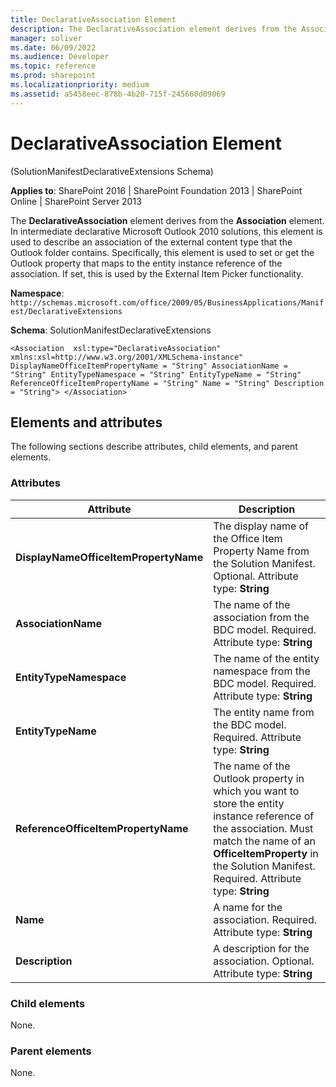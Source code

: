 ```yaml
---
title: DeclarativeAssociation Element
description: The DeclarativeAssociation element derives from the Association element.
manager: soliver
ms.date: 06/09/2022
ms.audience: Developer
ms.topic: reference
ms.prod: sharepoint
ms.localizationpriority: medium
ms.assetid: a5458eec-878b-4b20-715f-245660d09069
---
```


# DeclarativeAssociation Element 

(SolutionManifestDeclarativeExtensions Schema)

**Applies to**: SharePoint 2016 | SharePoint Foundation 2013 | SharePoint Online | SharePoint Server 2013

The **DeclarativeAssociation** element derives from the **Association** element. In intermediate declarative Microsoft Outlook 2010 solutions, this element is used to describe an association of the external content type that the Outlook folder contains. Specifically, this element is used to set or get the Outlook property that maps to the entity instance reference of the association. If set, this is used by the External Item Picker functionality.

**Namespace**: 
`http://schemas.microsoft.com/office/2009/05/BusinessApplications/Manifest/DeclarativeExtensions`

**Schema**: SolutionManifestDeclarativeExtensions

```
<Association  xsl:type="DeclarativeAssociation" xmlns:xsl=http://www.w3.org/2001/XMLSchema-instance"  DisplayNameOfficeItemPropertyName = "String" AssociationName = "String" EntityTypeNamespace = "String" EntityTypeName = "String" ReferenceOfficeItemPropertyName = "String" Name = "String" Description = "String"> </Association>
```

## Elements and attributes

The following sections describe attributes, child elements, and parent elements.

### Attributes

|Attribute|Description|
|---|---|
|**DisplayNameOfficeItemPropertyName**|The display name of the Office Item Property Name from the Solution Manifest. Optional. Attribute type: **String**|
|**AssociationName**|The name of the association from the BDC model. Required. Attribute type: **String**|
|**EntityTypeNamespace**|The name of the entity namespace from the BDC model. Required. Attribute type: **String**|
|**EntityTypeName**|The entity name from the BDC model. Required. Attribute type: **String**|
|**ReferenceOfficeItemPropertyName**|The name of the Outlook property in which you want to store the entity instance reference of the association. Must match the name of an **OfficeItemProperty** in the Solution Manifest. Required. Attribute type: **String**|
|**Name**|A name for the association. Required. Attribute type: **String**|
|**Description**|A description for the association. Optional. Attribute type: **String**|

### Child elements

None.

### Parent elements

None.


<br/>

<br/>







